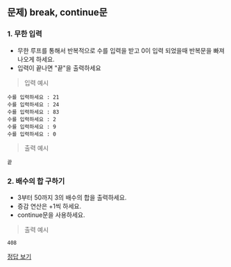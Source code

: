 ## 문제) break, continue문

### 1. 무한 입력
* 무한 루프를 통해서 반복적으로 수를 입력을 받고 0이 입력 되었을때 반복문을 빠져 나오게 하세요.
* 입력이 끝나면 "끝"을 출력하세요

> 입력 예시

```
수를 입력하세요 : 21
수를 입력하세요 : 24
수를 입력하세요 : 83
수를 입력하세요 : 2
수를 입력하세요 : 9
수를 입력하세요 : 0
```
> 출력 예시

```
끝
```

### 2. 배수의 합 구하기
* 3부터 50까지 3의 배수의 합을 출력하세요.
* 증감 연산은 +1씩 하세요.
* continue문을 사용하세요.
> 출력 예시
```
408
```
[정답 보기](Quiz03.java)
